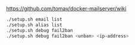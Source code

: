 https://github.com/tomav/docker-mailserver/wiki

```sh
./setup.sh email list
./setup.sh alias list
./setup.sh debug fail2ban
./setup.sh debug fail2ban <unban> <ip-address>
```
